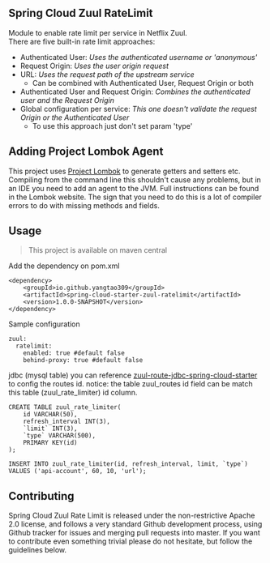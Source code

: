 Spring Cloud Zuul RateLimit
---
Module to enable rate limit per service in Netflix Zuul.  
There are five built-in rate limit approaches:
 - Authenticated User: *Uses the authenticated username or 'anonymous'*
 - Request Origin: *Uses the user origin request*
 - URL: *Uses the request path of the upstream service*
   - Can be combined with Authenticated User, Request Origin or both
 - Authenticated User and Request Origin: *Combines the authenticated user and the Request Origin*
 - Global configuration per service: *This one doesn't validate the request Origin or the Authenticated User*
   - To use this approach just don't set param 'type'

Adding Project Lombok Agent
---

This project uses [Project Lombok](http://projectlombok.org/features/index.html)
to generate getters and setters etc. Compiling from the command line this
shouldn't cause any problems, but in an IDE you need to add an agent
to the JVM. Full instructions can be found in the Lombok website. The
sign that you need to do this is a lot of compiler errors to do with
missing methods and fields.     
   
Usage
---
>This project is available on maven central

Add the dependency on pom.xml
```
<dependency>
    <groupId>io.github.yangtao309</groupId>
    <artifactId>spring-cloud-starter-zuul-ratelimit</artifactId>
    <version>1.0.0-SNAPSHOT</version>
</dependency>
```

Sample configuration

```
zuul:
  ratelimit:
    enabled: true #default false
    behind-proxy: true #default false
```

jdbc (mysql table)
you can reference [zuul-route-jdbc-spring-cloud-starter](https://github.com/yangtao309/zuul-route-jdbc-spring-cloud-starter) to config the routes id.
notice: the table zuul_routes id field can be match this table (zuul_rate_limiter) id column.
```
CREATE TABLE zuul_rate_limiter(
    id VARCHAR(50),
    refresh_interval INT(3),
    `limit` INT(3),
    `type` VARCHAR(500),
    PRIMARY KEY(id)
);

INSERT INTO zuul_rate_limiter(id, refresh_interval, limit, `type`) VALUES ('api-account', 60, 10, 'url');

```

Contributing
---

Spring Cloud Zuul Rate Limit is released under the non-restrictive Apache 2.0 license, and follows a very 
standard Github development process, using Github tracker for issues and merging pull requests into master. 
If you want to contribute even something trivial please do not hesitate, but follow the guidelines below.